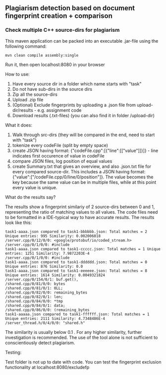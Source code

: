 ## Plagiarism detection based on document fingerprint creation + comparison
### Check multiple C++ source-dirs for plagiarism

This maven application can be packed into an executable .jar-file using the following command: 

```mvn clean compile assembly:single```

Run it, then open localhost:8080 in your browser

How to use:

1. Have every source dir in a folder which name starts with "task"
2. Do not have sub-dirs in the source dirs
3. Zip all the source-dirs
4. Upload .zip file
5. (Optional) Exclude fingerprints by uploading a .json file from upload-dir/results - e.g. assignment code
6. Download results (.txt-files) (you can also find it in folder /upload-dir)

What it does:

1. Walk through src-dirs (they will be compared in the end, need to start with "task")
2. tokenize every codeFile (split by empty space)
3. create JSON having format: {"codeFile.cpp":[{"line":[["value"]]}]} - line indicates first occurence of value in codeFile
4. compare JSON files, log position of equal values
5. create Summary.txt that gives an overview, and also .json.txt file for every compared source-dir. This includes a JSON having format: {"value":["/codeFile.cpp/0/line/0/position"]}. The value becomes the key because the same value can be in multiple files, while at this point every value is unique. 

What do the results say?

The results show a fingerprint similariy of 2 source-dirs between 0 and 1, representing the ratio of matching values to all values. The code files need to be formatted in a IDE-typical way to have accurate results. The results look like this:

``` 
task1-aaaa.json compared to task1-bbbbbb.json: Total matches = 2 Unique entries: 995 Similarity: 0.002006018
/server.cpp/0/12/0/0: <google/protobuf/io/coded_stream.h>
/server.cpp/0/1/0/0: #include
task1-aaaa.json compared to task1-ccccc.json: Total matches = 1 Unique entries: 1251 Similarity: 7.9872203E-4
/server.cpp/0/1/0/0: #include
task1-aaaa.json compared to task1-dddddd.json: Total matches = 0 Unique entries: 876 Similarity: 0.0
task1-aaaa.json compared to task1-eeeeee.json: Total matches = 8 Unique entries: 1614 Similarity: 0.0049321824
/server.cpp/0/154/0/1: buf.get(),
/shared.cpp/0/81/0/0: bytes
/shared.cpp/0/81/0/1: 0LL;
/shared.cpp/0/82/0/0: remaining_bytes
/shared.cpp/0/82/0/1: len;
/shared.cpp/0/84/0/0: *tmp
/shared.cpp/0/84/0/1: data;
/shared.cpp/0/86/0/0: (remaining_bytes
task1-aaaaa.json compared to task1-ffffff.json: Total matches = 1 Unique entries: 2111 Similarity: 4.7348486E-4
/server_thread.h/0/4/0/0: "shared.h"
```

The similarity is usually below 0.1 . For any higher similarity, further investigation is recommended. The use of the tool alone is not sufficient to conscientiously detect plagiarism. 

Testing:

Test folder is not up to date with code. You can test the fingerprint exclusion functionality at
localhost:8080/excludefp


